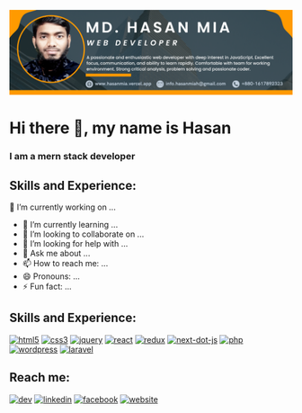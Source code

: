 ![I am a mern stack developer](https://github.com/hasan-mia/hasan-mia/blob/main/hasan-cover.png)
# Hi there 👋, my name is Hasan
### I am a mern stack developer


## Skills and Experience:
 🔭 I’m currently working on ...
- 🌱 I’m currently learning ...
- 👯 I’m looking to collaborate on ...
- 🤔 I’m looking for help with ...
- 💬 Ask me about ...
- 📫 How to reach me: ...
- 😄 Pronouns: ...
- ⚡ Fun fact: ...
## Skills and Experience:
[<img src='https://cdn.jsdelivr.net/npm/simple-icons@3.0.1/icons/html5.svg' alt='html5' height='40'>](#)  [<img src='https://cdn.jsdelivr.net/npm/simple-icons@3.0.1/icons/css3.svg' alt='css3' height='40'>](#)  [<img src='https://cdn.jsdelivr.net/npm/simple-icons@3.0.1/icons/jquery.svg' alt='jquery' height='40'>](#) [<img src='https://cdn.jsdelivr.net/npm/simple-icons@3.0.1/icons/react.svg' alt='react' height='40'>](#)  [<img src='https://cdn.jsdelivr.net/npm/simple-icons@3.0.1/icons/redux.svg' alt='redux' height='40'>](#)  [<img src='https://cdn.jsdelivr.net/npm/simple-icons@3.0.1/icons/next-dot-js.svg' alt='next-dot-js' height='40'>](#) [<img src='https://cdn.jsdelivr.net/npm/simple-icons@3.0.1/icons/php.svg' alt='php' height='40'>](#) [<img src='https://cdn.jsdelivr.net/npm/simple-icons@3.0.1/icons/wordpress.svg' alt='wordpress' height='40'>](#)   [<img src='https://cdn.jsdelivr.net/npm/simple-icons@3.0.1/icons/laravel.svg' alt='laravel' height='40'>]( #)  

## Reach me:
[<img src='https://cdn.jsdelivr.net/npm/simple-icons@3.0.1/icons/dev-dot-to.svg' alt='dev' height='40'>](https://dev.to/hasanmia)  [<img src='https://cdn.jsdelivr.net/npm/simple-icons@3.0.1/icons/linkedin.svg' alt='linkedin' height='40'>](https://www.linkedin.com/in/hasan-mia/)  [<img src='https://cdn.jsdelivr.net/npm/simple-icons@3.0.1/icons/facebook.svg' alt='facebook' height='40'>](https://www.facebook.com/hasanrafi69)  [<img src='https://cdn.jsdelivr.net/npm/simple-icons@3.0.1/icons/icloud.svg' alt='website' height='40'>](https://hasanmia.netlify.app/)  


<!-- ![Anurag's GitHub stats](https://github-readme-stats.vercel.app/api?username=hasan-mia&show_icons=true&theme=radical)
 -->
